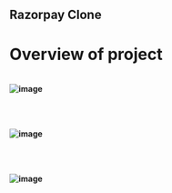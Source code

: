## Razorpay Clone

# Overview of project
<br><b>
![image](https://github.com/Omkar4965/Razorpay-clone/assets/115718315/ba2499bf-c7a0-49a1-a7c6-867c351d1d2c)

<br><br>

![image](https://github.com/Omkar4965/Razorpay-clone/assets/115718315/7375f082-8eba-4b93-8fc2-a5c53753e864)

<br><br>

![image](https://github.com/Omkar4965/Razorpay-clone/assets/115718315/65842a7b-ed1b-4dc6-87bb-08b0b08e3890)
